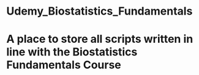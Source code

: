 # Udemy_Biostatistics_Fundamentals
# A place to store all scripts written in line with the Biostatistics Fundamentals Course
